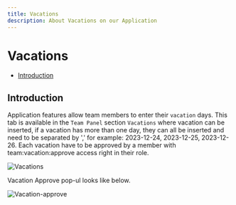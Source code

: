 ```yaml
---
title: Vacations
description: About Vacations on our Application
---
```


# Vacations

- [Introduction](#introduction)

<a name="introduction"></a>
## Introduction

Application features allow team members to enter their `vacation` days.
This tab is available in the `Team Panel` section `Vacations` where vacation can be inserted, if a vacation has more than one day, they can all be inserted and need to be separated by ',' for example: 2023-12-24, 2023-12-25, 2023-12-26.
Each vacation have to be approved by a member with team:vacation:approve access right in their role.

![Vacations](https://raw.githubusercontent.com/zaimea/zaimea-docs/main/preview/vacations.jpg)

Vacation Approve pop-ul looks like below.

![Vacation-approve](https://raw.githubusercontent.com/zaimea/zaimea-docs/main/preview/vacation-approve.jpg)
